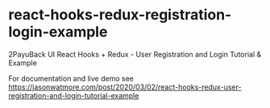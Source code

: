 # react-hooks-redux-registration-login-example

2PayuBack UI
React Hooks + Redux - User Registration and Login Tutorial & Example

For documentation and live demo see https://jasonwatmore.com/post/2020/03/02/react-hooks-redux-user-registration-and-login-tutorial-example
